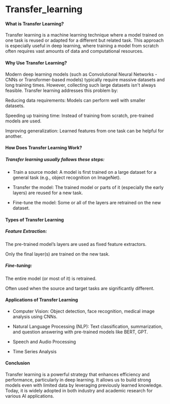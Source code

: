 # Transfer_learning
#### What is Transfer Learning?
Transfer learning is a machine learning technique where a model trained on one task is reused or adapted for a different but related task. This approach is especially useful in deep learning, where training a model from scratch often requires vast amounts of data and computational resources.

#### Why Use Transfer Learning?
Modern deep learning models (such as Convolutional Neural Networks - CNNs or Transformer-based models) typically require massive datasets and long training times. However, collecting such large datasets isn't always feasible. Transfer learning addresses this problem by:

Reducing data requirements: Models can perform well with smaller datasets.

Speeding up training time: Instead of training from scratch, pre-trained models are used.

Improving generalization: Learned features from one task can be helpful for another.

#### How Does Transfer Learning Work?
##### Transfer learning usually follows these steps:

* Train a source model: A model is first trained on a large dataset for a general task (e.g., object recognition on ImageNet).

* Transfer the model: The trained model or parts of it (especially the early layers) are reused for a new task.

* Fine-tune the model: Some or all of the layers are retrained on the new dataset.

#### Types of Transfer Learning
##### Feature Extraction:

The pre-trained model’s layers are used as fixed feature extractors.

Only the final layer(s) are trained on the new task.

##### Fine-tuning:

The entire model (or most of it) is retrained.

Often used when the source and target tasks are significantly different.

#### Applications of Transfer Learning
* Computer Vision: Object detection, face recognition, medical image analysis using CNNs.

* Natural Language Processing (NLP): Text classification, summarization, and question answering with pre-trained models like BERT, GPT.

* Speech and Audio Processing

* Time Series Analysis

#### Conclusion
Transfer learning is a powerful strategy that enhances efficiency and performance, particularly in deep learning. It allows us to build strong models even with limited data by leveraging previously learned knowledge. Today, it is widely adopted in both industry and academic research for various AI applications.

